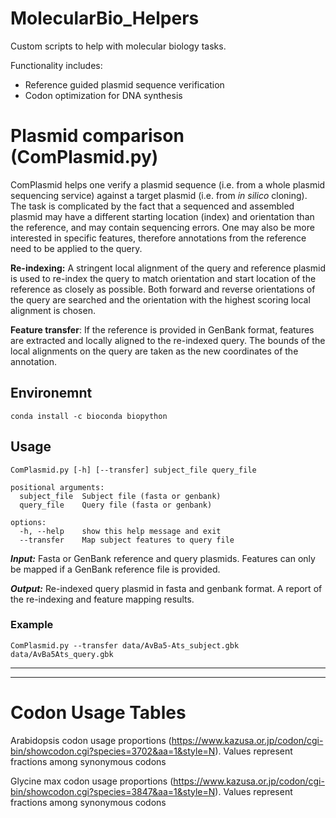 # MolecularBio_Helpers
Custom scripts to help with molecular biology tasks.

Functionality includes:
- Reference guided plasmid sequence verification
- Codon optimization for DNA synthesis

# Plasmid comparison (ComPlasmid.py)
ComPlasmid helps one verify a plasmid sequence (i.e. from a whole plasmid sequencing service) against a target plasmid (i.e. from *in silico* cloning). The task is complicated by the fact that a sequenced and assembled plasmid may have a different starting location (index) and orientation than the reference, and may contain sequencing errors. One may also be more interested in specific features, therefore annotations from the reference need to be applied to the query.

**Re-indexing:**
A stringent local alignment of the query and reference plasmid is used to re-index the query to match orientation and start location of the reference as closely as possible. Both forward and reverse orientations of the query are searched and the orientation with the highest scoring local alignment is chosen.

**Feature transfer**: 
If the reference is provided in GenBank format, features are extracted and locally aligned to the re-indexed query. The bounds of the local alignments on the query are taken as the new coordinates of the annotation.
## Environemnt
```
conda install -c bioconda biopython
```

## Usage
```
ComPlasmid.py [-h] [--transfer] subject_file query_file

positional arguments:
  subject_file  Subject file (fasta or genbank)
  query_file    Query file (fasta or genbank)

options:
  -h, --help    show this help message and exit
  --transfer    Map subject features to query file
```

***Input:***
Fasta or GenBank reference and query plasmids. Features can only be mapped if a GenBank reference file is provided.

***Output:***
Re-indexed query plasmid in fasta and genbank format. A report of the re-indexing and feature mapping results.

### Example
```
ComPlasmid.py --transfer data/AvBa5-Ats_subject.gbk data/AvBa5Ats_query.gbk
```

----
----

# Codon Usage Tables
Arabidopsis codon usage proportions (https://www.kazusa.or.jp/codon/cgi-bin/showcodon.cgi?species=3702&aa=1&style=N). Values represent fractions among synonymous codons

Glycine max codon usage proportions (https://www.kazusa.or.jp/codon/cgi-bin/showcodon.cgi?species=3847&aa=1&style=N). Values represent fractions among synonymous codons